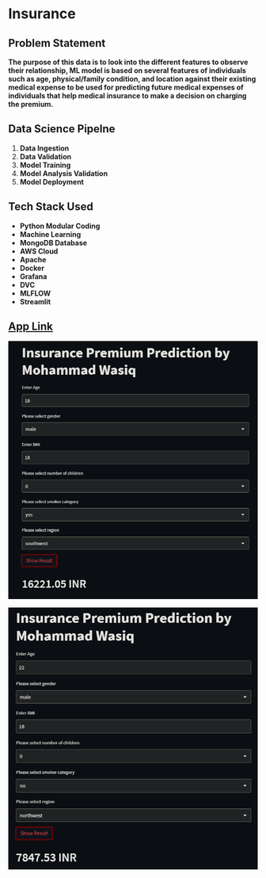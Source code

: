 # Insurance

## **Problem Statement**
**The purpose of this data is to look into the different features to observe their relationship, ML model is based on several features of individuals such as age, physical/family condition, and location against their existing medical expense to be used for predicting future medical expenses of individuals that help medical insurance to make a decision on charging the premium.**

## **Data Science Pipelne**
1. **Data Ingestion**
2. **Data Validation**
3. **Model Training**
4. **Model Analysis Validation**
5. **Model Deployment**

## **Tech Stack Used**
* **Python Modular Coding**
* **Machine Learning**
* **MongoDB Database**
* **AWS Cloud**
* **Apache**
* **Docker**
* **Grafana**
* **DVC**
* **MLFLOW**
* **Streamlit**

## [**App Link**](https://mohammadwasiq0-insurance-app-hqqqfg.streamlit.app/)

![Capture](https://github.com/mohammadwasiq0/Insurance/blob/main/image/Screenshot%20(124).png)

![Capture](https://github.com/mohammadwasiq0/Insurance/blob/main/image/Screenshot%20(125).png)
